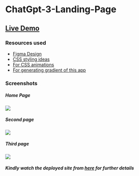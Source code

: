 # ChatGpt-3-Landing-Page

<h2><a href="https://asheerhameed.github.io/ChatGpt-3-Landing-Page/">Live Demo</a></h2>

<h3>Resources used</h3>
<ul>
<a href="https://www.figma.com/file/lz9lLpFHMxHm2odnwM3R0z/gpt3"><li>Figma Design</li></a>
<a href="https://www.w3schools.com/html/html_css.asp"><li>CSS styling ideas</li></a>
<a href="https://animista.net/"><li>For CSS animations </li></a>
<a href="https://angrytools.com/gradient/"><li>For generating gradient of this app</li></a>
</ul>
<h3>Screenshots</h3>
<h5>Home Page</h5>
<img src="https://user-images.githubusercontent.com/83736683/217298400-463f562e-0b1d-44ef-983d-ce40dc26e4ef.png" />
<h5>Second page</h5>
<img src="https://user-images.githubusercontent.com/83736683/217298471-ac8f5c77-3c26-46f7-a373-011c66fd9795.png"/>
<h5>Third page</h5>
<img src="https://user-images.githubusercontent.com/83736683/217298334-7fd25b93-b06c-4de8-9664-9b50546c8c1c.png"/>

<h5>Kindly watch the deployed site from <a href="https://asheerhameed.github.io/ChatGpt-3-Landing-Page/">here</a> for further details</h5>
